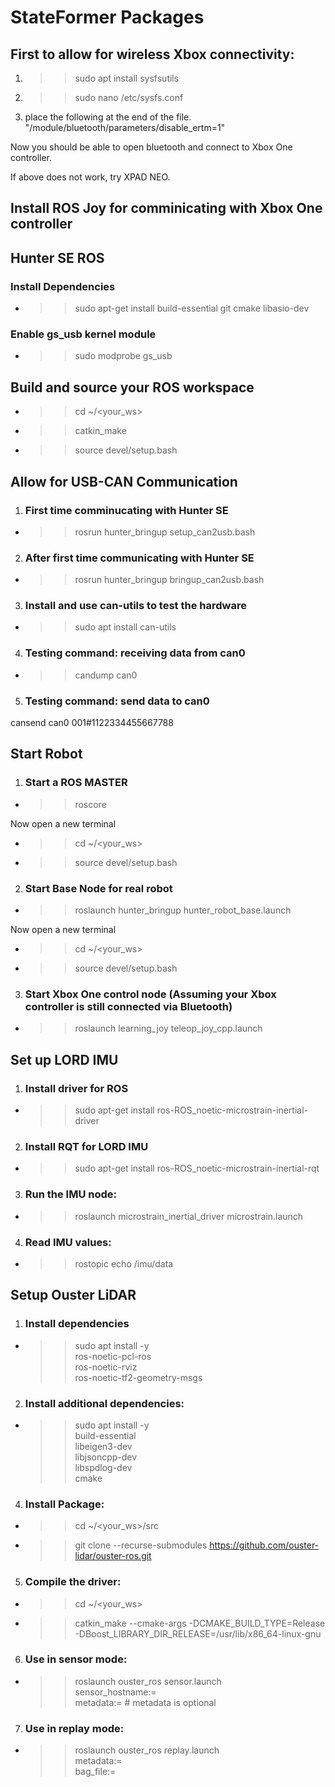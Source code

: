 # StateFormer Packages

## First to allow for wireless Xbox connectivity:
1) >> sudo apt install sysfsutils
2) >> sudo nano /etc/sysfs.conf
3) place the following at the end of the file. "/module/bluetooth/parameters/disable_ertm=1"

Now you should be able to open bluetooth and connect to Xbox One controller.

If above does not work, try XPAD NEO.

## Install ROS Joy for comminicating with Xbox One controller

## Hunter SE ROS 
### Install Dependencies
- >> sudo apt-get install build-essential git cmake libasio-dev

### Enable gs_usb kernel module 
- >> sudo modprobe gs_usb


## Build and source your ROS workspace
- >> cd ~/<your_ws>
- >> catkin_make
- >> source devel/setup.bash

## Allow for USB-CAN Communication
1) ### First time comminucating with Hunter SE
- >> rosrun hunter_bringup setup_can2usb.bash

2) ### After first time communicating with Hunter SE
- >> rosrun hunter_bringup bringup_can2usb.bash

3) ### Install and use can-utils to test the hardware 
- >> sudo apt install can-utils

4) ### Testing command: receiving data from can0
- >> candump can0

5) ### Testing command: send data to can0
cansend can0 001#1122334455667788

## Start Robot
1) ### Start a ROS MASTER 
- >> roscore

Now open a new terminal
- >> cd ~/<your_ws>
- >> source devel/setup.bash

2) ### Start Base Node for real robot
- >> roslaunch hunter_bringup hunter_robot_base.launch

Now open a new terminal
- >> cd ~/<your_ws>
- >> source devel/setup.bash

3) ### Start Xbox One control node (Assuming your Xbox controller is still connected via Bluetooth)
- >> roslaunch learning_joy teleop_joy_cpp.launch

## Set up LORD IMU
1) ### Install driver for ROS
- >> sudo apt-get install ros-ROS_noetic-microstrain-inertial-driver

2) ### Install RQT for LORD IMU
- >> sudo apt-get install ros-ROS_noetic-microstrain-inertial-rqt

3) ### Run the IMU node:
- >> roslaunch microstrain_inertial_driver microstrain.launch

4) ### Read IMU values:
- >> rostopic echo /imu/data

## Setup Ouster LiDAR
1) ### Install dependencies
- >> sudo apt install -y                  \
    ros-noetic-pcl-ros             \
    ros-noetic-rviz                \
    ros-noetic-tf2-geometry-msgs

2) ### Install additional dependencies:
- >> sudo apt install -y \
    build-essential \
    libeigen3-dev   \
    libjsoncpp-dev  \
    libspdlog-dev   \
    cmake

4) ### Install Package:
- >> cd ~/<your_ws>/src
- >> git clone --recurse-submodules https://github.com/ouster-lidar/ouster-ros.git

5) ### Compile the driver:
- >> cd ~/<your_ws>
- >> catkin_make --cmake-args -DCMAKE_BUILD_TYPE=Release -DBoost_LIBRARY_DIR_RELEASE=/usr/lib/x86_64-linux-gnu

6) ### Use in sensor mode:
- >> roslaunch ouster_ros sensor.launch      \
    sensor_hostname:=<sensor host name>    \
    metadata:=<json file name>             # metadata is optional

7) ### Use in replay mode:
- >> roslaunch ouster_ros replay.launch      \
    metadata:=<json file name>          \
    bag_file:=<path to rosbag file>


